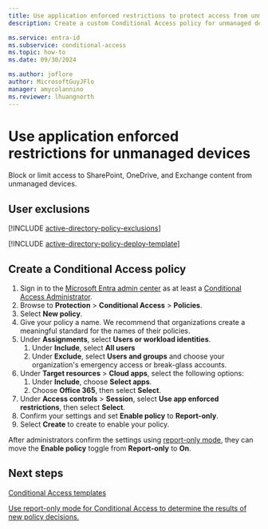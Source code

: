 ```yaml
---
title: Use application enforced restrictions to protect access from unmanaged devices
description: Create a custom Conditional Access policy for unmanaged devices.

ms.service: entra-id
ms.subservice: conditional-access
ms.topic: how-to
ms.date: 09/30/2024

ms.author: joflore
author: MicrosoftGuyJFlo
manager: amycolannino
ms.reviewer: lhuangnorth
---
```

# Use application enforced restrictions for unmanaged devices

Block or limit access to SharePoint, OneDrive, and Exchange content from unmanaged devices.

## User exclusions
[!INCLUDE [active-directory-policy-exclusions](~/includes/entra-policy-exclude-user.md)]

[!INCLUDE [active-directory-policy-deploy-template](~/includes/entra-policy-deploy-template.md)]

## Create a Conditional Access policy

1. Sign in to the [Microsoft Entra admin center](https://entra.microsoft.com) as at least a [Conditional Access Administrator](../role-based-access-control/permissions-reference.md#conditional-access-administrator).
1. Browse to **Protection** > **Conditional Access** > **Policies**.
1. Select **New policy**.
1. Give your policy a name. We recommend that organizations create a meaningful standard for the names of their policies.
1. Under **Assignments**, select **Users or workload identities**.
   1. Under **Include**, select **All users**
   1. Under **Exclude**, select **Users and groups** and choose your organization's emergency access or break-glass accounts.
1. Under **Target resources** > **Cloud apps**, select the following options:
   1. Under **Include**, choose **Select apps**.
   1. Choose **Office 365**, then select **Select**.
1. Under **Access controls** > **Session**, select **Use app enforced restrictions**, then select **Select**.
1. Confirm your settings and set **Enable policy** to **Report-only**.
1. Select **Create** to create to enable your policy.

After administrators confirm the settings using [report-only mode](howto-conditional-access-insights-reporting.md), they can move the **Enable policy** toggle from **Report-only** to **On**.

## Next steps

[Conditional Access templates](concept-conditional-access-policy-common.md)

[Use report-only mode for Conditional Access to determine the results of new policy decisions.](concept-conditional-access-report-only.md)
